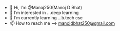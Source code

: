 - 👋 Hi, I’m @Manoj250(Manoj D Bhat)
- 👀 I’m interested in ...deep learning
- 🌱 I’m currently learning ...b.tech cse
- 📫 How to reach me --> manojdbhat250@gmail.com

<!---
Manoj250/Manoj250 is a ✨ special ✨ repository because its `README.md` (this file) appears on your GitHub profile.
You can click the Preview link to take a look at your changes.
--->
